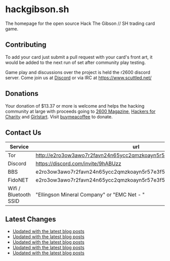 # hackgibson.sh
The homepage for the open source Hack The Gibson // SH trading card game.


## Contributing

To add your card just submit a pull request with your card's front art, it would be added to the next run of set after community play testing.

Game play and discussions over the project is held the r2600 discord server. Come join us at [Discord](https://discord.com/invite/9hABUzz) or via IRC at https://www.scuttled.net/


## Donations

Your donation of $13.37 or more is welcome and helps the hacking community at large with proceeds going to [2600 Magazine](https://2600.com/), [Hackers for Charity](https://hackersforcharity.org) and [Girlstart](https://girlstart.org).  Visit [buymeacoffee](https://www.buymeacoffee.com/hackgibson.sh) to donate.


## Contact Us

Service | url
-|-
Tor | http://e2ro3ow3awo7r2favn24n65ycc2qmzkoayn5r57e3f56nvjwdcgg32ad.onion
Discord | https://discord.com/invite/9hABUzz
BBS | e2ro3ow3awo7r2favn24n65ycc2qmzkoayn5r57e3f56nvjwdcgg32ad.onion:23
FidoNET | e2ro3ow3awo7r2favn24n65ycc2qmzkoayn5r57e3f56nvjwdcgg32ad.onion:24554
Wifi / Bluetooth SSID | "Ellingson Mineral Company" or "EMC Net - <fidonet address>"

## Latest Changes
<!-- BLOG-POST-LIST:START -->
- [Updated with the latest blog posts](https://github.com/DFW2600/hackgibson.sh/commit/ad66dccb8107125d8b9536747501187a78cced2c)
- [Updated with the latest blog posts](https://github.com/DFW2600/hackgibson.sh/commit/a0425e1e9eb9b5a67a54518a2e541b3677d503df)
- [Updated with the latest blog posts](https://github.com/DFW2600/hackgibson.sh/commit/a36c67514f62d5a499cf8bf89f4fdc284c03f8fc)
- [Updated with the latest blog posts](https://github.com/DFW2600/hackgibson.sh/commit/d3ff1fabbb0fd3d0f373ebb060701e5f1f1805fb)
- [Updated with the latest blog posts](https://github.com/DFW2600/hackgibson.sh/commit/7ae51c03d5c9967283380bdd6a61f3ba807f4734)
<!-- BLOG-POST-LIST:END -->
